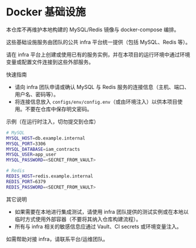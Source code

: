 # Docker 基础设施

本仓库不再维护本地构建的 MySQL/Redis 镜像与 docker-compose 编排。

这些基础设施服务由团队的公共 infra 平台统一提供（包括 MySQL、Redis 等）。

请在 infra 平台上创建或使用已有的服务实例，并在本项目的运行环境中通过环境变量或配置文件连接到这些外部服务。

快速指南

- 请向 infra 团队申请或确认 MySQL 与 Redis 服务的连接信息（主机、端口、用户名、密码等）。
- 将连接信息放入 `configs/env/config.env`（或由环境注入）以供本项目使用。不要在仓库中保存明文密码。

示例（在运行时注入，切勿提交到仓库）

```bash
# MySQL
MYSQL_HOST=db.example.internal
MYSQL_PORT=3306
MYSQL_DATABASE=iam_contracts
MYSQL_USER=app_user
MYSQL_PASSWORD=<SECRET_FROM_VAULT>

# Redis
REDIS_HOST=redis.example.internal
REDIS_PORT=6379
REDIS_PASSWORD=<SECRET_FROM_VAULT>
```

其它说明

- 如果需要在本地进行集成测试，请使用 infra 团队提供的测试实例或在本地以临时方式使用外部容器（不要将其纳入仓库构建流程）。
- 所有与 infra 相关的敏感信息应通过 Vault、CI secrets 或环境变量注入。

如需帮助对接 infra，请联系平台/运维团队。
